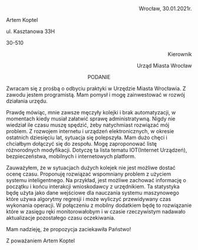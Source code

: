 <p align="right">Wrocław, 30.01.2021r.</p>

Artem Koptel

ul. Kasztanowa 33H

30-510

<p align="right">Kierownik</p>
<p align="right">Urząd Miasta Wrocław</p>

<p align="center">PODANIE</p>

Zwracam się z prośbą o odbyciu praktyki w Urzędzie Miasta Wrocławia. 
Z zawodu jestem programistą. Mam pomysł i mogę zainwestować w rozwój działania urzędu. 

Prawdę mówiąc, mnie zawsze męczyły kolejki i brak automatyzacji, w momentach kiedy musiał załatwić sprawę administratywną. 
Nigdy nie wiedział ile czasu muszę spędzić, żeby natychmiast rozwiązać mój problem. 
Z rozwojem internetu i urządzeń elektronicznych, w okresie ostatnich dziesięciu lat, sytuacja się polepszyła. 
Mam dużo chęci i chciałbym dołączyć się do zespołu. 
Mogę zaproponować listę różnorodnych modyfikacji.
Dotyczę ta lista tematu IOT(Internet Urządzeń), bezpieczeństwa, mobilnych i internetowych platform.

Zauważyłem, że w sytuacjach dużych kolejek nie jest możliwe dostać ocenę czasu. Proponuję rozwiązać wspomniany problem z użyciem systemu inteligentnego. 
Na przykład, jest możliwe zachować informację o początku i końcu interakcji wnioskodawcy z urzędnikiem. 
Ta statystyka będę użyta jako dane wejściowe dla nauczania systemu maszynowego które używa algorytmy regresji i może wyliczyć przewidywany czas wykonania operacji. 
W połączeniu z mobilny dodatkiem będę to rozwiązanie które w zasięgu ręki monitorowałobym i w czasie rzeczywistym nadawało aktualizacje pozostałego czasu oczekiwania.

Mam nadzieję, że propozycja zaciekawiła Państwo!

Z poważaniem
Artem Koptel
